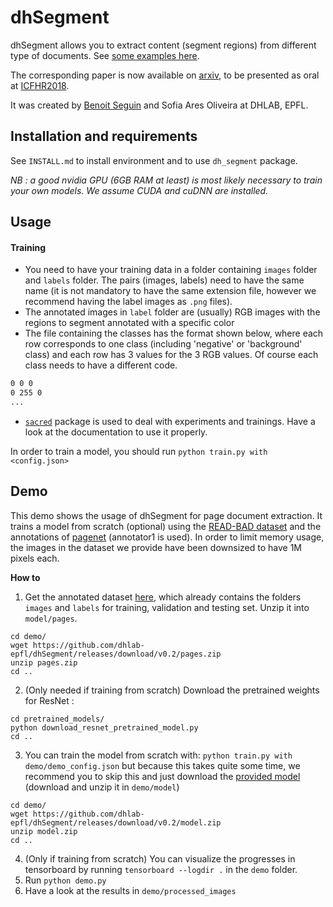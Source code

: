 # dhSegment

dhSegment allows you to extract content (segment regions) from different type of documents. See [some examples here](https://dhlab-epfl.github.io/dhSegment/).

The corresponding paper is now available on [arxiv](https://arxiv.org/abs/1804.10371), to be presented as oral at [ICFHR2018](http://icfhr2018.org/).

It was created by [Benoit Seguin](https://twitter.com/Seguin_Be) and Sofia Ares Oliveira at DHLAB, EPFL.

## Installation and requirements
 See `INSTALL.md` to install environment and to use `dh_segment` package.
 
 *NB : a good nvidia GPU (6GB RAM at least) is most likely necessary to train your own models. We assume CUDA and cuDNN are installed.*

## Usage
#### Training
* You need to have your training data in a folder containing `images` folder and `labels` folder. The pairs (images, labels) need to have the same name (it is not mandatory to have the same extension file, however we recommend having the label images as `.png` files). 
* The annotated images in `label` folder are (usually) RGB images with the regions to segment annotated with a specific color
* The file containing the classes has the format shown below, where each row corresponds to one class (including 'negative' or 'background' class) and each row has 3 values for the 3 RGB values. Of course each class needs to have a different code.
``` class.txt
0 0 0
0 255 0
...
```
* [`sacred`](https://sacred.readthedocs.io/en/latest/quickstart.html) package is used to deal with experiments and trainings. Have a look at the documentation to use it properly.

In order to train a model, you should run `python train.py with <config.json>`

## Demo
This demo shows the usage of dhSegment for page document extraction. It trains a model from scratch (optional) using the [READ-BAD dataset](https://arxiv.org/abs/1705.03311) and the annotations of [pagenet](https://github.com/ctensmeyer/pagenet/tree/master/annotations) (annotator1 is used).
In order to limit memory usage, the images in the dataset we provide have been downsized to have 1M pixels each.

__How to__


1. Get the annotated dataset [here](https://github.com/dhlab-epfl/dhSegment/releases/download/v0.2/pages.zip), which already contains the folders `images` and `labels` for training, validation and testing set. Unzip it into `model/pages`. 
```
cd demo/
wget https://github.com/dhlab-epfl/dhSegment/releases/download/v0.2/pages.zip
unzip pages.zip
cd ..
```
2. (Only needed if training from scratch) Download the pretrained weights for ResNet :
```
cd pretrained_models/
python download_resnet_pretrained_model.py
cd ..
```
3. You can train the model from scratch with: 
    `python train.py with demo/demo_config.json` but because this takes quite some time,
    we recommend you to skip this and just download the [provided model](https://github.com/dhlab-epfl/dhSegment/releases/download/v0.2/model.zip) (download and unzip it in `demo/model`)
```
cd demo/
wget https://github.com/dhlab-epfl/dhSegment/releases/download/v0.2/model.zip
unzip model.zip
cd ..
```
4. (Only if training from scratch) You can visualize the progresses in tensorboard by running `tensorboard --logdir .` in the `demo` folder.
5. Run `python demo.py`
6. Have a look at the results in `demo/processed_images`



